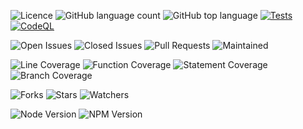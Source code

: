
![Licence](https://img.shields.io/github/license/decaf-ts/injectable-decorators.svg?style=plastic)
![GitHub language count](https://img.shields.io/github/languages/count/decaf-ts/injectable-decorators?style=plastic)
![GitHub top language](https://img.shields.io/github/languages/top/decaf-ts/injectable-decorators?style=plastic)
[![Tests](https://github.com/decaf-ts/injectable-decorators/actions/workflows/jest-test.yaml/badge.svg)](http://www.pdmfc.com)
[![CodeQL](https://github.com/starnowski/posmulten/workflows/CodeQL/badge.svg)](https://github.com/decaf-ts/injectable-decorators/actions?query=workflow%3ACodeQL)

![Open Issues](https://img.shields.io/github/issues/decaf-ts/injectable-decorators.svg)
![Closed Issues](https://img.shields.io/github/issues-closed/decaf-ts/injectable-decorators.svg)
![Pull Requests](https://img.shields.io/github/issues-pr-closed/decaf-ts/injectable-decorators.svg)
![Maintained](https://img.shields.io/badge/Maintained%3F-yes-green.svg)

![Line Coverage](workdocs/badges/badge-lines.svg)
![Function Coverage](workdocs/badges/badge-functions.svg)
![Statement Coverage](workdocs/badges/badge-statements.svg)
![Branch Coverage](workdocs/badges/badge-branches.svg)


![Forks](https://img.shields.io/github/forks/decaf-ts/injectable-decorators.svg)
![Stars](https://img.shields.io/github/stars/decaf-ts/injectable-decorators.svg)
![Watchers](https://img.shields.io/github/watchers/decaf-ts/injectable-decorators.svg)

![Node Version](https://img.shields.io/badge/dynamic/json.svg?url=https%3A%2F%2Fraw.githubusercontent.com%2Fbadges%2Fshields%2Fmaster%2Fpackage.json&label=Node&query=$.engines.node&colorB=blue)
![NPM Version](https://img.shields.io/badge/dynamic/json.svg?url=https%3A%2F%2Fraw.githubusercontent.com%2Fbadges%2Fshields%2Fmaster%2Fpackage.json&label=NPM&query=$.engines.npm&colorB=purple)
